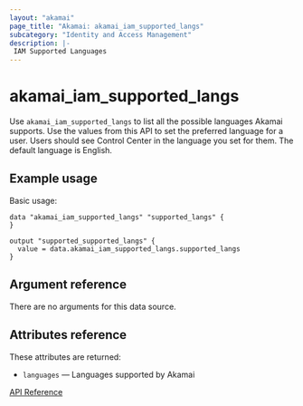 ```yaml
---
layout: "akamai"
page_title: "Akamai: akamai_iam_supported_langs"
subcategory: "Identity and Access Management"
description: |-
 IAM Supported Languages
---
```


# akamai_iam_supported_langs

Use `akamai_iam_supported_langs` to list all the possible languages Akamai supports. Use the values from this API to set the preferred language for a user. Users should see Control Center in the language you set for them. The default language is English.

## Example usage

Basic usage:

```hcl
data "akamai_iam_supported_langs" "supported_langs" {
}

output "supported_supported_langs" {
  value = data.akamai_iam_supported_langs.supported_langs
}
```

## Argument reference

There are no arguments for this data source.

## Attributes reference

These attributes are returned:

* `languages` — Languages supported by Akamai

[API Reference](https://techdocs.akamai.com/iam-api/reference/get-user-languages)

